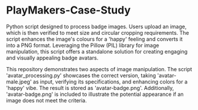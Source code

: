 # PlayMakers-Case-Study
 Python script designed to process badge images. Users upload an image, which is then verified to meet size and circular cropping requirements. The script enhances the image's colours for a 'happy' feeling and converts it into a PNG format. Leveraging the Pillow (PIL) library for image manipulation, this script offers a standalone solution for creating engaging and visually appealing badge avatars.

This repository demonstrates two aspects of image manipulation. The script 'avatar_processing.py' showcases the correct version, taking 'avatar-male.jpeg' as input, verifying its specifications, and enhancing colors for a 'happy' vibe. The result is stored as 'avatar-badge.png'. Additionally, 'avatar-badge.png' is included to illustrate the potential appearance if an image does not meet the criteria.
